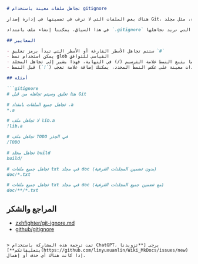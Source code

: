 ```markdown
# تجاهل ملفات معينة باستخدام gitignore

هناك بعض الملفات التي لا نرغب في تضمينها في إدارة إصدار Git، ونرغب أيضًا في عدم رؤيتها دائمًا في قائمة الأشياء غير المتتبعة، مثل مجلد node_modules، وبعض التبعيات التنموية، وسجلات الإنشاء، وما إلى ذلك.

في هذا السياق، يمكننا إنشاء ملف بامتداد `.gitignore` وتقديم قائمة بالملفات التي نريد تجاهلها.

## المعايير

- ستتم تجاهل الأسطر الفارغة أو الأسطر التي تبدأ برمز تعليق `#`
- يمكن استخدام نمط glob القياسي للتوافق
- عندما يتبع النمط علامة الترسيم (/) في النهاية، فهذا يشير إلى تجاهل المجلد
- لتجاهل ملفات ومجلدات معينة على عكس النمط المحدد، يمكنك إضافة علامة تعجب (`!`) قبل النمط

## أمثلة

```gitignore
# هذا تعليق وسيتم تجاهله من قبل Git

# تجاهل جميع الملفات بامتداد .a
*.a

# لا تجاهل ملف lib.a
!lib.a

# تجاهل ملف TODO في الجذر
/TODO

# تجاهل مجلد build
build/

# تجاهل جميع ملفات txt في مجلد doc (بدون تضمين المجلدات الفرعية)
doc/*.txt

# تجاهل جميع ملفات txt في مجلد doc (مع تضمين جميع المجلدات الفرعية)
doc/**/*.txt
```

## المراجع والشكر

- [zxhfighter/git-ignore.md](https://gist.github.com/zxhfighter/6320b9a08698bb8703ee)
- [github/gitignore](https://github.com/github/gitignore)
```

> تمت ترجمة هذه المشاركة باستخدام ChatGPT، يرجى [**تزويدنا بتعليقاتكم**](https://github.com/linyuxuanlin/Wiki_MkDocs/issues/new) إذا كانت هناك أي حذف أو إهمال.